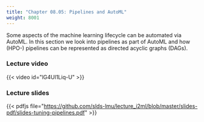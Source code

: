 ```yaml
---
title: "Chapter 08.05: Pipelines and AutoML"
weight: 8001
---
```

Some aspects of the machine learning lifecycle can be automated via 
AutoML. In this section we look into pipelines as part of AutoML and how (HPO-) pipelines  can be represented as directed acyclic graphs (DAGs).  
 

<!--more-->

### Lecture video

{{< video id="lG4Ul1Liq-U" >}}

### Lecture slides

{{< pdfjs file="https://github.com/slds-lmu/lecture_i2ml/blob/master/slides-pdf/slides-tuning-pipelines.pdf" >}}
